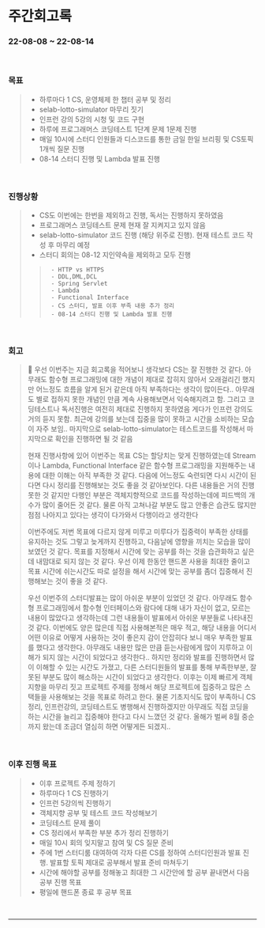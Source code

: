 # 주간회고록
### 22-08-08 ~ 22-08-14

<br>

### 목표
>- 하루마다 1 CS, 운영체제 한 챕터 공부 및 정리
>- selab-lotto-simulator 마무리 짓기
>- 인프런 강의 5강의 시청 및 코드 구현
>- 하루에 프로그래머스 코딩테스트 1단계 문제 1문제 진행
>- 매일 10시에 스터디 인원들과 디스코드를 통한 금일 한일 브리핑 및 CS토픽 1개씩 질문 진행
>- 08-14 스터디 진행 및 Lambda 발표 진행

<br>

### 진행상황
>- CS도 이번에는 한번을 제외하고 진행, 독서는 진행하지 못하였음
>- 프로그래머스 코딩테스트 문제 현재 잘 지켜지고 있지 않음
>- selab-lotto-simulator 코드 진행 (해당 위주로 진행). 현재 테스트 코드 작성 후 마무리 예정
>- 스터디 회의는 08-12 지인약속을 제외하고 모두 진행
>>      - HTTP vs HTTPS
>>      - DDL,DML,DCL
>>      - Spring Servlet
>>      - Lambda
>>      - Functional Interface 
>>      - CS 스터디, 발표 이후 부족 내용 추가 정리
>>      - 08-14 스터디 진행 및 Lambda 발표 진행

<br>

### 회고
> 🛐 우선 이번주는 지금 회고록을 적어보니 생각보다 CS는 잘 진행한 것 같다. 아무래도 함수형 프로그래밍에 대한 개념이 제대로 잡히지 않아서 오래걸리긴 했지만 어느정도 흐름을 알게 된거 같은데 아직 부족하다는 생각이 많이든다.. 아무래도 별로 접하지 못한 개념인 만큼 계속 사용해보면서 익숙해지려고 함. 그리고 코딩테스트나 독서진행은 여전히 제대로 진행하지 못하였음 게다가 인프런 강의도 거의 듣지 못함. 최근에 강의를 보는데 집중을 많이 못하고 시간을 소비하는 모습이 자주 보임.. 마지막으로 selab-lotto-simulator는 테스트코드를 작성해서 마지막으로 확인을 진행하면 될 것 같음
> <br>
>
> 현재 진행사항에 있어 이번주는 목표 CS는 할당치는 맞게 진행하였는데 Stream이나 Lambda, Functional Interface 같은 함수형 프로그래밍을 지원해주는 내용에 대한 이해는 아직 부족한 것 같다. 다음에 어느정도 숙련되면 다시 시간이 된다면 다시 정리를 진행해보는 것도 좋을 것 같아보인다. 다른 내용들은 거의 진행못한 것 같지만 다행인 부분은 객체지향적으로 코드를 작성하는데에 피드백의 개수가 많이 줄어든 것 같다. 물론 아직 고쳐나갈 부분도 많고 안좋은 습관도 많지만 점점 나아지고 있다는 생각이 다가와서 다행이라고 생각한다
> <br>
> 
> 이번주에도 저번 목표에 다르지 않게 미루고 미루다가 집중력이 부족한 상태를 유지하는 것도 그렇고 늦게까지 진행하고, 다음날에 영향을 끼치는 모습을 많이 보였던 것 같다. 목표를 지정해서 시간에 맞는 공부를 하는 것을 습관화하고 싶은데 내맘대로 되지 않는 것 같다. 우선 이제 한동안 핸드폰 사용을 최대한 줄이고 목표 시간에 쉬는시간도 따로 설정을 해서 시간에 맞는 공부를 좀더 집중해서 진행해보는 것이 좋을 것 같다. 
> <br>
> 
> 우선 이번주의 스터디발표는 많이 아쉬운 부분이 있었던 것 같다. 아무래도 함수형 프로그래밍에서 함수형 인터페이스와 람다에 대해 내가 자신이 없고, 모르는 내용이 많았다고 생각하는데 그런 내용들이 발표에서 아쉬운 부분들로 나타내진 것 같다. 이번에도 양은 많은데 직접 사용해본적은 매우 적고, 해당 내용을 어디서 어떤 이유로 어떻게 사용하는 것이 좋은지 감이 안잡히다 보니 매우 부족한 발표를 했다고 생각한다. 아무래도 내용만 많은 만큼 듣는사람에게 많이 지루하고 이해가 되지 않는 시간이 되었다고 생각한다.. 하지만 정리와 발표를 진행하면서 많이 이해할 수 있는 시간도 가졌고, 다른 스터디원들의 발표를 통해 부족한부분, 잘못된 부분도 많이 해소하는 시간이 되었다고 생각한다. 이후는 이제 빠르게 객체지향을 마무리 짓고 프로젝트 주제를 정해서 해당 프로젝트에 집중하고 많은 스택들을 사용해보는 것을 목표로 하려고 한다. 물론 기초지식도 많이 부족하니 CS정리, 인프런강의, 코딩테스트도 병행해서 진행하겠지만 아무래도 직접 코딩을 하는 시간을 늘리고 집중해야 한다고 다시 느꼈던 것 같다. 올해가 벌써 8월 중순까지 왔는데 조금더 열심히 하면 어떻게든 되겠지..

<br>

### 이후 진행 목표
>- 이후 프로젝트 주제 정하기
>- 하루마다 1 CS 진행하기
>- 인프런 5강의씩 진행하기
>- 객체지향 공부 및 테스트 코드 작성해보기
>- 코딩테스트 문제 풀이
>- CS 정리에서 부족한 부분 추가 정리 진행하기
>- 매일 10시 회의 잊지말고 참여 및 CS 질문 준비
>- 주에 1번 스터디룸 대여하여 각자 다른 CS를 정하여 스터디인원과 발표 진행. 발표할 토픽 제대로 공부해서 발표 준비 마쳐두기
>- 시간에 해야할 공부를 정해놓고 최대한 그 시간안에 할 공부 끝내면서 다음 공부 진행 목표
>- 평일에 핸드폰 종료 후 공부 목표

<br/>

------------  